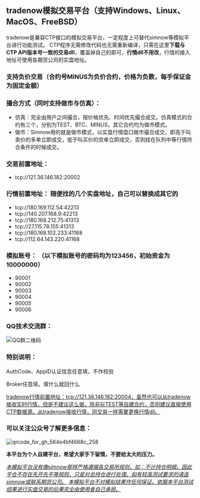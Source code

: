 ## **tradenow模拟交易平台（支持Windows、Linux、MacOS、FreeBSD）**

tradenow是兼容CTP接口的模拟交易平台，一定程度上可替代simnow等模拟平台进行功能测试。 CTP程序无需修改代码也无需重新编译，只需在这里**下载与CTP API版本号一致的交易dll**，覆盖掉自己的即可，**行情dll不用改**，行情的接入地址可使用各期货公司的实盘地址。

### 支持负价交易（合约号MINUS为负价合约，价格为负数，每手保证金为固定金额）

### 撮合方式（同时支持做市与仿真）：
- 仿真：完全由用户之间撮合，按价格优先、时间优先撮合成交。仿真模式的合约有三个，分别为TEST、BTC、MINUS，其它合约均为做市模式。
- 做市：Simnow用的就是做市模式，以实盘行情盘口做市撮合成交，即高于叫卖价的多单立即成交，低于叫买价的空单立即成交，否则挂在队列中等行情符合条件的时候成交。

### **交易前置地址：**

- tcp://121.36.146.182:20002

### **行情前置地址：** 随便找的几个实盘地址，自己可以替换成其它的

- tcp://180.169.112.54:42213
- tcp://140.207.168.9:42213
- tcp://180.168.212.75:41313
- tcp://27.115.78.155:41313
- tcp://180.168.102.233:41168
- tcp://112.64.143.220:41168

### **模拟账号：** （以下模拟账号的密码均为123456，初始资金为10000000）

- 90001
- 90002
- 90003
- 90004
- 90005
- 90006

### **QQ技术交流群：**

![QQ群二维码](https://user-images.githubusercontent.com/83346523/123681604-99a1e380-d87c-11eb-9ac1-301551cc704c.jpg)

### **特别说明：**

AuthCode、AppID认证信息任意填，不作校验

Broker任意填，填什么就回什么

<u>tradenow行情前置地址：tcp://121.36.146.182:20004，虽然也可以从tradenow接收实时行情，但是不建议这么做，除非玩TEST等自建合约，否则建议直接使用CTP数据源。从tradenow接收行情，同交易一样需要更换行情dll。</u>

### **可以关注公众号了解更多信息：**
![qrcode_for_gh_564e4bf4668c_258](https://user-images.githubusercontent.com/83346523/120095274-ad600a00-c157-11eb-8496-7d680bd1f39b.jpg)

**本平台为个人自建平台，希望大家手下留情，不要给太大的压力。**

<u>*本模拟平台没有像simnow那样严格遵循各交易所规则，如：不计持仓明细，因此平仓不存在先开先平等规则，只是对总持仓进行处理。如有较高测试要求的请连simnow或联系期货公司。*</u>
<u>*本模拟平台不对模拟结果作任何保证，依据本平台测试结果进行实盘交易的后果完全由使用者自己承担。*</u>
